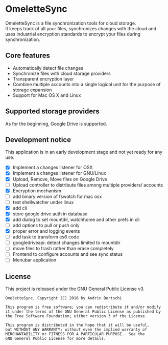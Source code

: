 # OmeletteSync

OmeletteSync is a file synchronization tools for cloud storage.  
It keeps track of all your files, synchronizes changes with the cloud
and uses industrial encryption standards to encrypt your files during synchronization.

## Core features

- Automatically detect file changes
- Synchronize files with cloud storage providers
- Transparent encryption layer
- Combine multiple accounts into a single logical unit for the purpose of storage expansion
- Support for Mac OS X and Linux

## Supported storage providers
As for the beginning, Google Drive is supported.

## Development notice

This application is in an early development stage and not yet ready for any use.

- [x] Implement a changes listener for OSX
- [x] Implement a changes listener for GNU/Linux
- [x] Upload, Remove, Move files on Google Drive
- [ ] Upload controller to distribute files among multiple providers/ accounts
- [x] Encryption mechanism
- [ ] add binary version of fswatch for mac osx
- [ ] test shellwatcher under linux
- [x] add cli
 - [x] store google drive auth in database
 - [x] add dialog to set mountdir, watchhome and other prefs in cli
 - [ ] add options to pull or push only
- [x] proper error and logging events
- [ ] add task to transform es6 code
- [ ] googledriveapi: detect changes limited to mountdir
- [ ] move files to trash rather than erase completely
- [ ] Frontend to configure accounts and see sync status
- [ ] Menubar application

## License
This project is released under the GNU General Public License v3.
```
OmeletteSync, Copyright (C) 2016 by Andrin Bertschi

This program is free software; you can redistribute it and/or modify
it under the terms of the GNU General Public License as published by
the Free Software Foundation; either version 3 of the License.

This program is distributed in the hope that it will be useful,
but WITHOUT ANY WARRANTY; without even the implied warranty of
MERCHANTABILITY or FITNESS FOR A PARTICULAR PURPOSE.  See the
GNU General Public License for more details.
```
